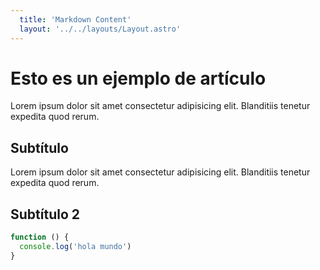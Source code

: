 ```yaml
---
  title: 'Markdown Content'
  layout: '../../layouts/Layout.astro'
---
```


# Esto es un ejemplo de artículo

Lorem ipsum dolor sit amet consectetur adipisicing elit. Blanditiis tenetur expedita quod rerum.

## Subtítulo

Lorem ipsum dolor sit amet consectetur adipisicing elit. Blanditiis tenetur expedita quod rerum.

## Subtítulo 2

```javascript
function () {
  console.log('hola mundo')
}
```
